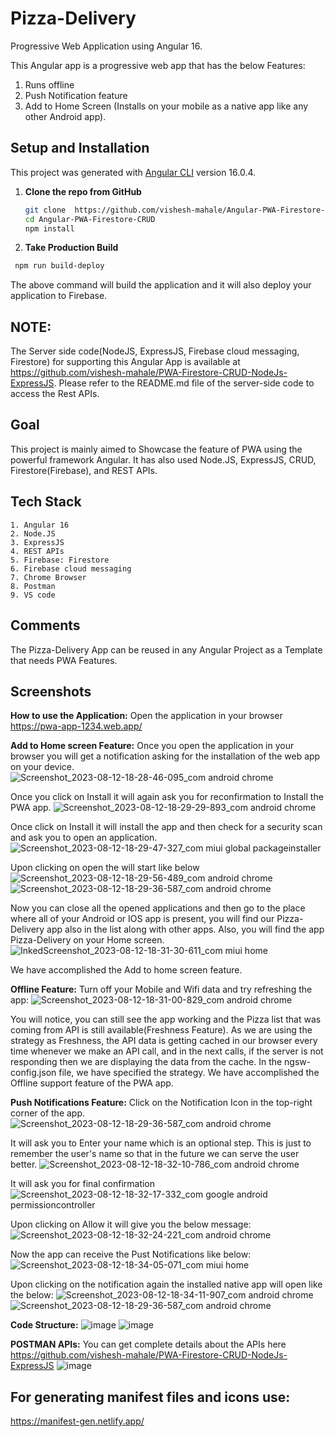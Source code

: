# Pizza-Delivery
Progressive Web Application using Angular 16.

This Angular app is a progressive web app that has the below Features:
1. Runs offline
2. Push Notification feature
3. Add to Home Screen (Installs on your mobile as a native app like any other Android app).


## Setup and Installation

This project was generated with [Angular CLI](https://github.com/angular/angular-cli) version 16.0.4.

1. **Clone the repo from GitHub**
   ```sh
   git clone  https://github.com/vishesh-mahale/Angular-PWA-Firestore-CRUD.git
   cd Angular-PWA-Firestore-CRUD
   npm install
   ```

2.  **Take Production Build**
 ```sh
  npm run build-deploy
  ```
   The above command will build the application and it will also deploy your application to Firebase.


## NOTE:
The Server side code(NodeJS, ExpressJS, Firebase cloud messaging, Firestore) for supporting this Angular App is available at  https://github.com/vishesh-mahale/PWA-Firestore-CRUD-NodeJs-ExpressJS. Please refer to the README.md file of the server-side code to access the Rest APIs.

## Goal

This project is mainly aimed to Showcase the feature of PWA using the powerful framework Angular. 
It has also used Node.JS, ExpressJS, CRUD, Firestore(Firebase), and REST APIs.

## Tech Stack
 	1. Angular 16
	2. Node.JS  
	3. ExpressJS
	4. REST APIs
	5. Firebase: Firestore
    6. Firebase cloud messaging
    7. Chrome Browser
    8. Postman
    9. VS code

## Comments
The Pizza-Delivery App can be reused in any Angular Project as a Template that needs PWA Features.

## Screenshots

**How to use the Application:**
Open the application in your browser https://pwa-app-1234.web.app/

**Add to Home screen Feature:**
Once you open the application in your browser you will get a notification asking for the installation of the web app on your device. 
![Screenshot_2023-08-12-18-28-46-095_com android chrome](https://github.com/vishesh-mahale/Angular-PWA-Firestore-CRUD/assets/55619589/d6c27047-b2af-4064-99b2-170c86029f99)

Once you click on Install it will again ask you for reconfirmation to Install the PWA app.
![Screenshot_2023-08-12-18-29-29-893_com android chrome](https://github.com/vishesh-mahale/Angular-PWA-Firestore-CRUD/assets/55619589/7bf6ffed-f42a-4a4e-af4b-021d4c80ec6b)

Once click on Install it will install the app and then check for a security scan and ask you to open an application.
![Screenshot_2023-08-12-18-29-47-327_com miui global packageinstaller](https://github.com/vishesh-mahale/Angular-PWA-Firestore-CRUD/assets/55619589/2bf7d356-8119-4e2d-9efa-3283ca566a20)

Upon clicking on open the will start like below
![Screenshot_2023-08-12-18-29-56-489_com android chrome](https://github.com/vishesh-mahale/Angular-PWA-Firestore-CRUD/assets/55619589/6bc4aab7-78b8-499d-aa32-cf98e0a003f2)
![Screenshot_2023-08-12-18-29-36-587_com android chrome](https://github.com/vishesh-mahale/Angular-PWA-Firestore-CRUD/assets/55619589/4aaf027d-f1e1-407a-b122-8dad5f354207)

Now you can close all the opened applications and then go to the place where all of your Android or IOS app is present, you will find our Pizza-Delivery app also in the list along with other apps. Also, you will find the app Pizza-Delivery on your Home screen.
![InkedScreenshot_2023-08-12-18-31-30-611_com miui home](https://github.com/vishesh-mahale/Angular-PWA-Firestore-CRUD/assets/55619589/6e695a7c-3bc1-4640-b594-d5618c7f3a25)

We have accomplished the Add to home screen feature.

**Offline Feature:**
Turn off your Mobile and Wifi data and try refreshing the app:
![Screenshot_2023-08-12-18-31-00-829_com android chrome](https://github.com/vishesh-mahale/Angular-PWA-Firestore-CRUD/assets/55619589/9aefa8ed-473b-42bc-b7a7-57e1e231e109)

You will notice, you can still see the app working and the Pizza list that was coming from API is still available(Freshness Feature).
As we are using the strategy as Freshness, the API data is getting cached in our browser every time whenever we make an API call, and in the next calls, if the server is not responding then we are displaying the data from the cache.
In the ngsw-config.json file, we have specified the strategy.
We have accomplished the Offline support feature of the PWA app.

**Push Notifications Feature:**
Click on the Notification Icon in the top-right corner of the app.
![Screenshot_2023-08-12-18-29-36-587_com android chrome](https://github.com/vishesh-mahale/Angular-PWA-Firestore-CRUD/assets/55619589/50ad9a80-180b-44ad-aa33-3c1d8e8e2a20)

It will ask you to Enter your name which is an optional step. This is just to remember the user's name so that in the future we can serve the user better.
![Screenshot_2023-08-12-18-32-10-786_com android chrome](https://github.com/vishesh-mahale/Angular-PWA-Firestore-CRUD/assets/55619589/3dfed9d0-3970-4c69-91d9-a68fa9b0f95e)


It will ask you for final confirmation
![Screenshot_2023-08-12-18-32-17-332_com google android permissioncontroller](https://github.com/vishesh-mahale/Angular-PWA-Firestore-CRUD/assets/55619589/ceaebe6e-9751-4231-9afb-4240d7999d98)

Upon clicking on Allow it will give you the below message:
![Screenshot_2023-08-12-18-32-24-221_com android chrome](https://github.com/vishesh-mahale/Angular-PWA-Firestore-CRUD/assets/55619589/71d07664-7261-4b4a-9b6c-bd0082fb0bd7)

Now the app can receive the Pust Notifications like below:
![Screenshot_2023-08-12-18-34-05-071_com miui home](https://github.com/vishesh-mahale/Angular-PWA-Firestore-CRUD/assets/55619589/2a9b8c4d-65e6-4f42-9699-f15f85f39cd3)

Upon clicking on the notification again the installed native app will open like the below:
![Screenshot_2023-08-12-18-34-11-907_com android chrome](https://github.com/vishesh-mahale/Angular-PWA-Firestore-CRUD/assets/55619589/fd75ee19-a0bb-4cbd-8c8d-cb58eb997600)
![Screenshot_2023-08-12-18-29-36-587_com android chrome](https://github.com/vishesh-mahale/Angular-PWA-Firestore-CRUD/assets/55619589/6131d592-57ea-47bf-b120-39f7a2eea587)

**Code Structure:**
![image](https://github.com/vishesh-mahale/Angular-PWA-Firestore-CRUD/assets/55619589/8cbbcf6d-6f10-44ed-b950-1ed591ede325)
![image](https://github.com/vishesh-mahale/Angular-PWA-Firestore-CRUD/assets/55619589/11e34cea-40eb-4fdc-aebe-12e10c3d3f17)

**POSTMAN APIs:**
You can get complete details about the APIs here https://github.com/vishesh-mahale/PWA-Firestore-CRUD-NodeJs-ExpressJS 
![image](https://github.com/vishesh-mahale/Angular-PWA-Firestore-CRUD/assets/55619589/c7d56c4d-3bee-4788-b20e-d814ca8f97a3)

## For generating manifest files and icons use:
https://manifest-gen.netlify.app/
